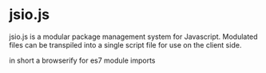 # jsio.js

jsio.js is a modular package management system for Javascript. 
Modulated files can be transpiled into a single script file for use on the client side.

in short a browserify for es7 module imports
